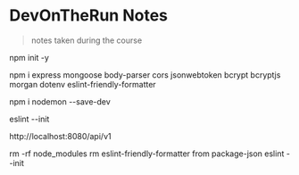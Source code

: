 # DevOnTheRun Notes

> notes taken during the course

npm init -y

npm i express mongoose body-parser cors jsonwebtoken bcrypt bcryptjs morgan dotenv eslint-friendly-formatter

npm i nodemon --save-dev

eslint --init

http://localhost:8080/api/v1

rm -rf node_modules
rm eslint-friendly-formatter from package-json
eslint --init
